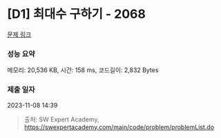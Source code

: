 # [D1] 최대수 구하기 - 2068 

[문제 링크](https://swexpertacademy.com/main/code/problem/problemDetail.do?contestProbId=AV5QQhbqA4QDFAUq) 

### 성능 요약

메모리: 20,536 KB, 시간: 158 ms, 코드길이: 2,832 Bytes

### 제출 일자

2023-11-08 14:39



> 출처: SW Expert Academy, https://swexpertacademy.com/main/code/problem/problemList.do